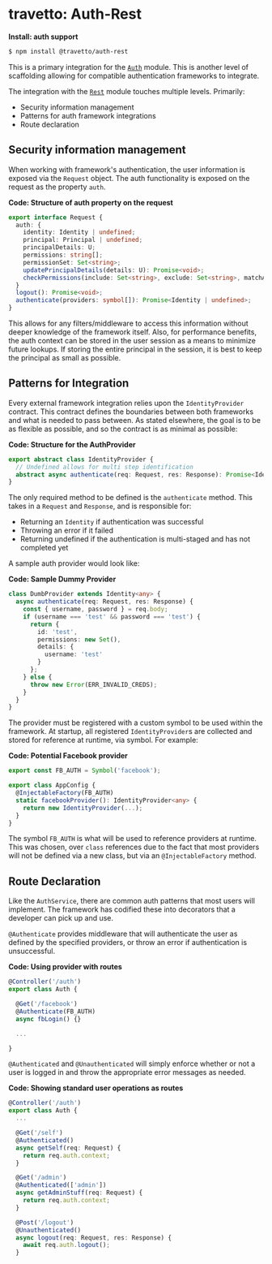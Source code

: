travetto: Auth-Rest
===

**Install: auth support**
```bash
$ npm install @travetto/auth-rest
```

This is a primary integration for the [`Auth`](https://github.com/travetto/travetto/tree/master/module/auth) module.  This is another level of scaffolding allowing for compatible authentication frameworks to integrate.  

The integration with the [`Rest`](https://github.com/travetto/travetto/tree/master/module/rest) module touches multiple levels. Primarily:
* Security information management
* Patterns for auth framework integrations
* Route declaration

## Security information management
When working with framework's authentication, the user information is exposed via the `Request` object.  The auth functionality is exposed on the request as the property `auth`.

**Code: Structure of auth property on the request**
```typescript
export interface Request {
  auth: {
    identity: Identity | undefined;
    principal: Principal | undefined;
    principalDetails: U;
    permissions: string[];
    permissionSet: Set<string>;
    updatePrincipalDetails(details: U): Promise<void>;
    checkPermissions(include: Set<string>, exclude: Set<string>, matchAll = false): void; // Throws an error on exception
  }
  logout(): Promise<void>;
  authenticate(providers: symbol[]): Promise<Identity | undefined>;
}
```

This allows for any filters/middleware to access this information without deeper knowledge of the framework itself.  Also, for performance benefits, the auth context can be stored in the user session as a means to minimize future lookups. If storing the entire principal in the session, it is best to keep the principal as small as possible.

## Patterns for Integration
Every external framework integration relies upon the `IdentityProvider` contract.  This contract defines the boundaries between both frameworks and what is needed to pass between. As stated elsewhere, the goal is to be as flexible as possible, and so the contract is as minimal as possible:

**Code: Structure for the AuthProvider**
```typescript
export abstract class IdentityProvider {
  // Undefined allows for multi step identification
  abstract async authenticate(req: Request, res: Response): Promise<Identity | undefined>;
}
```

The only required method to be defined is the `authenticate` method.  This takes in a `Request` and `Response`, and is responsible for:
* Returning an `Identity` if authentication was successful
* Throwing an error if it failed
* Returning undefined if the authentication is multi-staged and has not completed yet

A sample auth provider would look like:

**Code: Sample Dummy Provider**
```typescript
class DumbProvider extends Identity<any> {
  async authenticate(req: Request, res: Response) {
    const { username, password } = req.body;
    if (username === 'test' && password === 'test') {
      return {
        id: 'test',
        permissions: new Set(),
        details: {
          username: 'test'
        }
      };
    } else {
      throw new Error(ERR_INVALID_CREDS);
    }
  }
}
```

The provider must be registered with a custom symbol to be used within the framework.  At startup, all registered `IdentityProvider`s are collected and stored for reference at runtime, via symbol. For example:

**Code: Potential Facebook provider**
```typescript
export const FB_AUTH = Symbol('facebook');

export class AppConfig {
  @InjectableFactory(FB_AUTH)
  static facebookProvider(): IdentityProvider<any> {
    return new IdentityProvider(...);
  }
}
```

The symbol `FB_AUTH` is what will be used to reference providers at runtime.  This was chosen, over `class` references due to the fact that most providers will not be defined via a new class, but via an `@InjectableFactory` method.

## Route Declaration
Like the `AuthService`, there are common auth patterns that most users will implement. The framework has codified these into decorators that a developer can pick up and use.

`@Authenticate` provides middleware that will authenticate the user as defined by the specified providers, or throw an error if authentication is unsuccessful.

**Code: Using provider with routes**
```typescript
@Controller('/auth')
export class Auth {

  @Get('/facebook')
  @Authenticate(FB_AUTH)
  async fbLogin() {}

  ...

}
```

`@Authenticated` and `@Unauthenticated` will simply enforce whether or not a user is logged in and throw the appropriate error messages as needed.

**Code: Showing standard user operations as routes**
```typescript
@Controller('/auth')
export class Auth {
  ...

  @Get('/self')
  @Authenticated()
  async getSelf(req: Request) {
    return req.auth.context;
  }

  @Get('/admin')
  @Authenticated(['admin'])
  async getAdminStuff(req: Request) {
    return req.auth.context;
  }

  @Post('/logout')
  @Unauthenticated()
  async logout(req: Request, res: Response) {
    await req.auth.logout();
  }
```